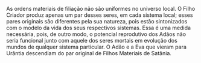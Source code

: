 ﻿As ordens materiais de filiação não são uniformes no universo local. O Filho Criador produz apenas um par desses seres, em cada sistema local; esses pares originais são diferentes pela sua natureza, pois estão sintonizados com o modelo da vida dos seus respectivos sistemas. Essa é uma medida necessária, pois, de outro modo, o potencial reprodutivo dos Adãos não seria funcional junto com aquele dos seres mortais em evolução dos mundos de qualquer sistema particular. O Adão e a Eva que vieram para Urântia descendiam do par original de Filhos Materiais de Satânia.